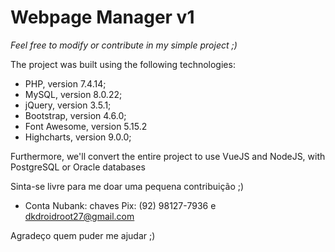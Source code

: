 # Webpage Manager v1

*Feel free to modify or contribute in my simple project ;)*

The project was built using the following technologies:
- PHP, version 7.4.14;
- MySQL, version 8.0.22;
- jQuery, version 3.5.1;
- Bootstrap, version 4.6.0;
- Font Awesome, version 5.15.2
- Highcharts, version 9.0.0;

Furthermore, we'll convert the entire project to use VueJS and NodeJS, with PostgreSQL or Oracle databases

Sinta-se livre para me doar uma pequena contribuição ;)
- Conta Nubank: chaves Pix: (92) 98127-7936 e dkdroidroot27@gmail.com
   
Agradeço quem puder me ajudar ;)
